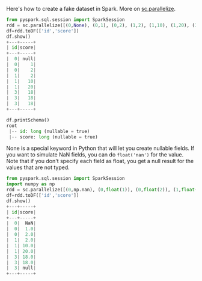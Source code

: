 Here's how to create a fake dataset in Spark. More on [sc.parallelize](https://spark.apache.org/docs/2.1.1/programming-guide.html#parallelized-collections). 

```python
from pyspark.sql.session import SparkSession
rdd = sc.parallelize([(0,None), (0,1), (0,2), (1,2), (1,10), (1,20), (3,18), (3,18), (3,18)])
df=rdd.toDF(['id','score'])
df.show()
+---+-----+
| id|score|
+---+-----+
|  0| null|
|  0|    1|
|  0|    2|
|  1|    2|
|  1|   10|
|  1|   20|
|  3|   18|
|  3|   18|
|  3|   18|
+---+-----+

df.printSchema()
root
 |-- id: long (nullable = true)
 |-- score: long (nullable = true)

```

None is a special keyword in Python that will let you create nullable fields. 
If you want to simulate NaN fields, you can do `float('nan')` for the value.
Note that if you don't specify each field as float, you get a null result for the values that are not typed. 

```python
from pyspark.sql.session import SparkSession
import numpy as np
rdd = sc.parallelize([(0,np.nan), (0,float(1)), (0,float(2)), (1,float(2)), (1,float(10)), (1,float(20)), (3,float(18)), (3,float(18)), (3,18)])
df=rdd.toDF(['id','score'])
df.show()
+---+-----+
| id|score|
+---+-----+
|  0|  NaN|
|  0|  1.0|
|  0|  2.0|
|  1|  2.0|
|  1| 10.0|
|  1| 20.0|
|  3| 18.0|
|  3| 18.0|
|  3| null|
+---+-----+
```
